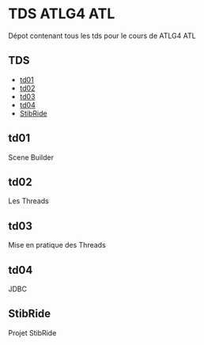 # TDS ATLG4 ATL 
Dépot contenant tous les tds pour le cours de ATLG4 ATL

## TDS
* [td01](#td01)
* [td02](#td02)
* [td03](#td03)
* [td04](#td04)
* [StibRide](#StibRide)

## td01
Scene Builder

## td02
Les Threads

## td03
Mise en pratique des Threads

## td04
JDBC

## StibRide

Projet StibRide
